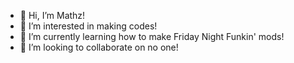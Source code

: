 - 👋 Hi, I’m Mathz!
- 👀 I’m interested in making codes!
- 🌱 I’m currently learning how to make Friday Night Funkin' mods!
- 💞️ I’m looking to collaborate on no one!
